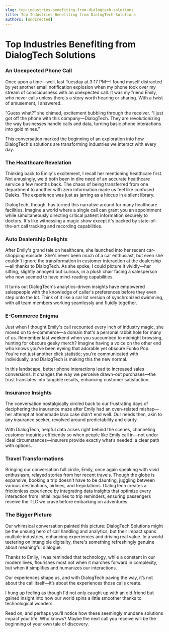 ```yaml
---
slug: top-industries-benefiting-from-dialogtech-solutions
title: Top Industries Benefiting from DialogTech Solutions
authors: [undirected]
---
```



# Top Industries Benefiting from DialogTech Solutions

### An Unexpected Phone Call

Once upon a time—well, last Tuesday at 3:17 PM—I found myself distracted by yet another email notification explosion when my phone took over my stream of consciousness with an unexpected call. It was my friend Emily, who never calls unless there's a story worth hearing or sharing. With a twist of amusement, I answered. 

“Guess what?” she chimed, excitement bubbling through the receiver. “I just got off the phone with this company—DialogTech. They are revolutionizing the way businesses handle calls and data, turning basic phone interactions into gold mines.” 

This conversation marked the beginning of an exploration into how DialogTech's solutions are transforming industries we interact with every day. 

### The Healthcare Revelation

Thinking back to Emily's excitement, I recall her mentioning healthcare first. Not amusingly, we'd both been in dire need of an accurate healthcare service a few months back. The chaos of being transferred from one department to another with zero information made us feel like confused Daleks. The experience was just as jarring as a hiccup in a silent library.

DialogTech, though, has turned this narrative around for many healthcare facilities. Imagine a world where a single call can grant you an appointment while simultaneously directing critical patient information securely to doctors. It's like witnessing a magic show except it's backed by state-of-the-art call tracking and recording capabilities.

### Auto Dealership Delights

After Emily's grand tale on healthcare, she launched into her recent car-shopping episode. She's never been much of a car enthusiast, but even she couldn't ignore the transformation in customer interaction at the dealership—all thanks to DialogTech. As she spoke, I could picture it vividly—her sitting, slightly annoyed but curious, in a plush chair facing a salesperson who now seemed to have mind-reading capabilities.

It turns out DialogTech's analytics-driven insights have empowered salespeople with the knowledge of caller's preferences before they even step onto the lot. Think of it like a car lot version of synchronized swimming, with all team members working seamlessly and fluidly together.

### E-Commerce Enigma

Just when I thought Emily's call recounted every inch of industry magic, she moved on to e-commerce—a domain that's a personal rabbit hole for many of us. Remember last weekend when you succumbed to midnight browsing, hunting for obscure geeky merch? Imagine having a voice on the other end who knows you’ve been eyeing that adorable yet obscure Funko Pop. You're not just another click statistic; you're communicated with individually, and DialogTech is making this the new normal.

In this landscape, better phone interactions lead to increased sales conversions. It changes the way we perceive drawn-out purchases—the trust translates into tangible results, enhancing customer satisfaction.

### Insurance Insights

The conversation nostalgically circled back to our frustrating days of deciphering the insurance maze after Emily had an oven-related mishap—her attempt at homemade lava cake didn’t end well. Our needs then, akin to any insurance seeker, revolved around predictability and clarity.

With DialogTech, helpful data arises right behind the scenes, channeling customer inquiries efficiently so when people like Emily call in—not under ideal circumstances—insurers provide exactly what’s needed: a clear path with options.

### Travel Transformations

Bringing our conversation full circle, Emily, once again speaking with vivid enthusiasm, relayed stories from her recent travels. Though the globe is expansive, booking a trip doesn't have to be daunting, juggling between various destinations, airlines, and trepidations. DialogTech creates a frictionless experience by integrating data insights that optimize every interaction from initial inquiries to trip reminders, ensuring passengers receive the TLC we crave before embarking on adventures.

### The Bigger Picture

Our whimsical conversation painted this picture: DialogTech Solutions might be the unsung hero of call handling and analytics, but their impact spans multiple industries, enhancing experiences and driving real value. In a world teetering on intangible digitality, there's something refreshingly genuine about meaningful dialogue.

Thanks to Emily, I was reminded that technology, while a constant in our modern lives, flourishes most not when it marches forward in complexity, but when it simplifies and humanizes our interactions.

Our experiences shape us, and with DialogTech paving the way, it’s not about the call itself—it’s about the experiences those calls create. 

I hung up feeling as though I'd not only caught up with an old friend but gained insight into how our world spins a little smoother thanks to technological wonders.

Read on, and perhaps you'll notice how these seemingly mundane solutions impact your life. Who knows? Maybe the next call you receive will be the beginning of your own tale of discovery.